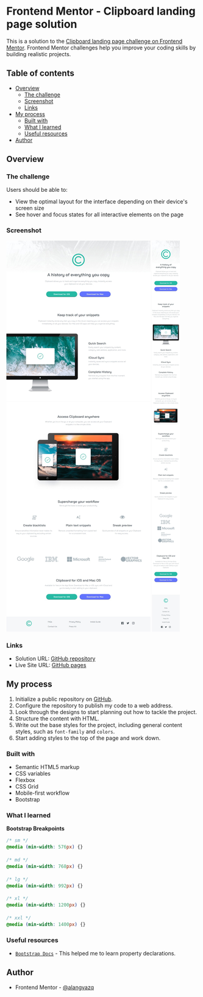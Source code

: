# Frontend Mentor - Clipboard landing page solution

This is a solution to the [Clipboard landing page challenge on Frontend Mentor](https://www.frontendmentor.io/challenges/clipboard-landing-page-5cc9bccd6c4c91111378ecb9). Frontend Mentor challenges help you improve your coding skills by building realistic projects. 

## Table of contents

- [Overview](#overview)
  - [The challenge](#the-challenge)
  - [Screenshot](#screenshot)
  - [Links](#links)
- [My process](#my-process)
  - [Built with](#built-with)
  - [What I learned](#what-i-learned)
  - [Useful resources](#useful-resources)
- [Author](#author)

## Overview

### The challenge

Users should be able to:

- View the optimal layout for the interface depending on their device's screen size
- See hover and focus states for all interactive elements on the page

### Screenshot

![Desktop](/solution/Desktop.jpeg)
![Mobile](/solution/Mobile.jpeg)

### Links

- Solution URL: [GitHub repository](https://github.com/alangvazq/Challenge01_RSC)
- Live Site URL: [GitHub pages](https://alangvazq.github.io/Challenge01_RSC/)

## My process

1. Initialize a public repository on [GitHub](https://github.com/alangvazq/Challenge01_RSC).
2. Configure the repository to publish my code to a web address.
3. Look through the designs to start planning out how to tackle the project. 
4. Structure the content with HTML.
5. Write out the base styles for the project, including general content styles, such as `font-family` and `colors`.
6. Start adding styles to the top of the page and work down.

### Built with

- Semantic HTML5 markup
- CSS variables
- Flexbox
- CSS Grid
- Mobile-first workflow
- Bootstrap

### What I learned

**Bootstrap Breakpoints**

```scss
/* sm */
@media (min-width: 576px) {}

/* md */
@media (min-width: 768px) {}

/* lg */
@media (min-width: 992px) {}

/* xl */
@media (min-width: 1200px) {}

/* xxl */
@media (min-width: 1400px) {}
```

### Useful resources

- [`Bootstrap Docs`](https://getbootstrap.com/docs/5.3/getting-started/introduction/) - This helped me to learn property declarations.

## Author

- Frontend Mentor - [@alangvazq](https://www.frontendmentor.io/profile/alangvazq)